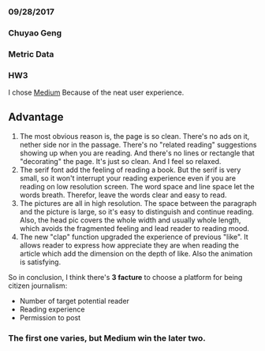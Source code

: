 ### 09/28/2017
### Chuyao Geng
### Metric Data
### HW3

I chose [Medium](https://medium.com/reportedly/welcome-to-reported-ly-3363a5fb7ea5) Because of the neat user experience.

## Advantage
1. The most obvious reason is, the page is so clean. There's no ads on it, nether side nor in the passage. There's no "related reading" suggestions showing up when you are reading. And there's no lines or rectangle that "decorating" the page. It's just so clean. And I feel so relaxed.
2. The serif font add the feeling of reading a book. But the serif is very small, so it won't interrupt your reading experience even if you are reading on low resolution screen. The word space and line space let the words breath. Therefor, leave the words clear and easy to read. 
3. The pictures are all in high resolution. The space between the paragraph and the picture is large, so it's easy to distinguish and continue reading. Also, the head pic covers the whole width and usually whole length, which avoids the fragmented feeling and lead reader to reading mood.
4. The new "clap" function upgraded the experience of previous "like". It allows reader to express how appreciate they are when reading the article which add the dimension on the depth of like. Also the animation is satisfying.

So in conclusion, I think there's **3 facture** to choose a platform for being citizen journalism:
* Number of target potential reader
* Reading experience
* Permission to post

### The first one varies, but Medium win the later two. 
